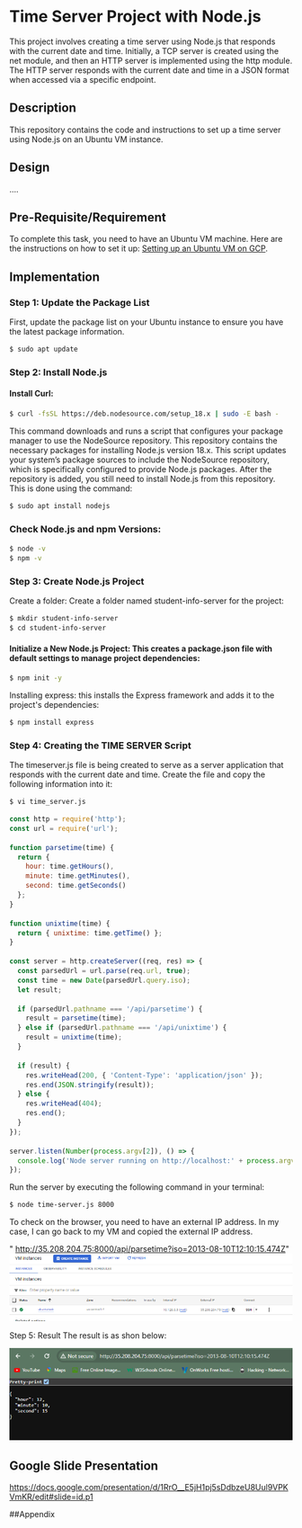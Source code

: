 # Time Server Project with Node.js

This project involves creating a time server using Node.js that responds with the current date and time. Initially, a TCP server is created using the net module, and then an HTTP server is implemented using the http module. The HTTP server responds with the current date and time in a JSON format when accessed via a specific endpoint.

## Description

This repository contains the code and instructions to set up a time server using Node.js on an Ubuntu VM instance.

## Design 
....

## Pre-Requisite/Requirement

To complete this task, you need to have an Ubuntu VM machine. Here are the instructions on how to set it up: [Setting up an Ubuntu VM on GCP](link-to-vm-setup-instructions).

## Implementation

### Step 1: Update the Package List

First, update the package list on your Ubuntu instance to ensure you have the latest package information.

```bash
$ sudo apt update
```
### Step 2: Install Node.js

#### Install Curl:

```bash
$ curl -fsSL https://deb.nodesource.com/setup_18.x | sudo -E bash -
```
This command downloads and runs a script that configures your package manager to use the NodeSource repository. This repository contains the necessary packages for installing Node.js version 18.x.
This script updates your system’s package sources to include the NodeSource repository, which is specifically configured to provide Node.js packages.
After the repository is added, you still need to install Node.js from this repository. This is done using the command:
```bash
$ sudo apt install nodejs
```
### Check Node.js and npm Versions:
```bash
$ node -v
$ npm -v
```
### Step 3: Create Node.js Project
Create a folder:
Create a folder named student-info-server for the project:

```bash
$ mkdir student-info-server
$ cd student-info-server
```
#### Initialize a New Node.js Project: This creates a package.json file with default settings to manage project dependencies:
```bash
$ npm init -y
```
Installing express: this installs the Express framework and adds it to the project's dependencies:
```bash
$ npm install express
```
### Step 4: Creating the TIME SERVER Script

The timeserver.js file is being created to serve as a server application that responds with the current date and time. Create the file and copy the following information into it:

```bash
$ vi time_server.js
```
```js
const http = require('http');
const url = require('url');

function parsetime(time) {
  return {
    hour: time.getHours(),
    minute: time.getMinutes(),
    second: time.getSeconds()
  };
}

function unixtime(time) {
  return { unixtime: time.getTime() };
}

const server = http.createServer((req, res) => {
  const parsedUrl = url.parse(req.url, true);
  const time = new Date(parsedUrl.query.iso);
  let result;

  if (parsedUrl.pathname === '/api/parsetime') {
    result = parsetime(time);
  } else if (parsedUrl.pathname === '/api/unixtime') {
    result = unixtime(time);
  }

  if (result) {
    res.writeHead(200, { 'Content-Type': 'application/json' });
    res.end(JSON.stringify(result));
  } else {
    res.writeHead(404);
    res.end();
  }
});

server.listen(Number(process.argv[2]), () => {
  console.log('Node server running on http://localhost:' + process.argv[2]);
});
```
Run the server by executing the following command in your terminal:
```bash
$ node time-server.js 8000
```
To check on the browser, you need to have an external IP address. In my case, I can go back to my VM and copied the external IP address.

" http://35.208.204.75:8000/api/parsetime?iso=2013-08-10T12:10:15.474Z"
![Time Server Result](https://raw.githubusercontent.com/Senedaa/Cloud-Computing/main/JavaScript/Time-Server/images/vm.png)


Step 5: Result
The result is as shon below:

![Time Server Result](https://raw.githubusercontent.com/Senedaa/Cloud-Computing/main/JavaScript/Time-Server/images/result.png)

## Google Slide Presentation

https://docs.google.com/presentation/d/1RrO__E5jH1pj5sDdbzeU8Uul9VPKVmKR/edit#slide=id.p1

##Appendix


